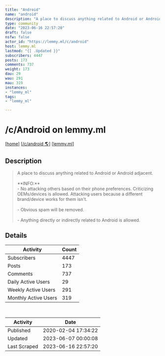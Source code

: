 ```yaml
---
title: "Android" 
name: "android"
description: "A place to discuss anything related to Android or Android adjacent.**INFO:**- No attacking others based on their phone preferences. Criticizing OEMs/devices is allowed. Attacking users because a different brand/device works for them isn't.- Obvious spam will be removed.- Anything directly or indirectly related to Android is allowed."
type: community
date: "2023-06-16 22:57:20"
draft: false
nsfw: false
actor_id: "https://lemmy.ml/c/android"
host: lemmy.ml
lastmod: "{[ .Updated }}"
subscribers: 4447
posts: 173
comments: 737
weight: 173
dau: 29
wau: 291
mau: 319
instances:
- "lemmy_ml"
tags: 
- "lemmy_ml"

---
```


# /c/Android on lemmy.ml

[[home](/)]
[[/c/android 🌎](https://lemmy.ml/c/android)]
[[lemmy.ml](/instances/lemmy_ml)]


## Description 

<blockquote class="description">
A place to discuss anything related to Android or Android adjacent.<br><br>**INFO:**<br>- No attacking others based on their phone preferences. Criticizing OEMs/devices is allowed. Attacking users because a different brand/device works for them isn't.<br><br>- Obvious spam will be removed.<br><br>- Anything directly or indirectly related to Android is allowed.
</blockquote>


## Details

| Activity | Count  |
|----------------------|---|
| Subscribers          | 4447 |
| Posts                | 173  |
| Comments             | 737  |
| Daily Active Users   | 29  |
| Weekly Active Users  | 291  |
| Monthly Active Users | 319  |

<br>

| Activity | Date |
|----------------------|---|
| Published            | 2020-02-04 17:34:22 |
| Updated              | 2023-06-07 00:00:08 |
| Last Scraped         | 2023-06-16 22:57:20 |

